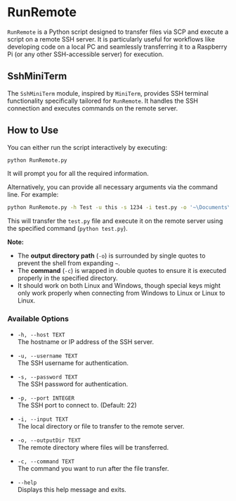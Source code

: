 
# RunRemote

`RunRemote` is a Python script designed to transfer files via SCP and execute a script on a remote SSH server. It is particularly useful for workflows like developing code on a local PC and seamlessly transferring it to a Raspberry Pi (or any other SSH-accessible server) for execution.

## SshMiniTerm

The `SshMiniTerm` module, inspired by `MiniTerm`, provides SSH terminal functionality specifically tailored for `RunRemote`. It handles the SSH connection and executes commands on the remote server.

## How to Use

You can either run the script interactively by executing:

```bash
python RunRemote.py
```

It will prompt you for all the required information.

Alternatively, you can provide all necessary arguments via the command line. For example:

```bash
python RunRemote.py -h Test -u this -s 1234 -i test.py -o '~\Documents\Test' -c "python test.py"
```

This will transfer the `test.py` file and execute it on the remote server using the specified command (`python test.py`).

**Note:**  
- The **output directory path** (`-o`) is surrounded by single quotes to prevent the shell from expanding `~`.
- The **command** (`-c`) is wrapped in double quotes to ensure it is executed properly in the specified directory.
- It should work on both Linux and Windows, though special keys might only work properly when connecting from Windows to Linux or Linux to Linux.
### Available Options

- `-h, --host TEXT`  
   The hostname or IP address of the SSH server.
  
- `-u, --username TEXT`  
   The SSH username for authentication.
  
- `-s, --password TEXT`  
   The SSH password for authentication.
  
- `-p, --port INTEGER`  
   The SSH port to connect to. (Default: 22)
  
- `-i, --input TEXT`  
   The local directory or file to transfer to the remote server.
  
- `-o, --outputDir TEXT`  
   The remote directory where files will be transferred.
  
- `-c, --command TEXT`  
   The command you want to run after the file transfer.
  
- `--help`  
   Displays this help message and exits.
